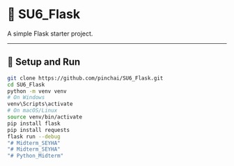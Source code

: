 # 🐍 SU6_Flask

A simple Flask starter project.

---

## 🧪 Setup and Run

```bash
git clone https://github.com/pinchai/SU6_Flask.git
cd SU6_Flask
python -m venv venv
# On Windows
venv\Scripts\activate
# On macOS/Linux
source venv/bin/activate
pip install flask
pip install requests
flask run --debug
"# Midterm_SEYHA" 
"# Midterm_SEYHA" 
"# Python_Midterm" 
